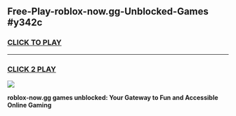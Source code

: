 
## Free-Play-roblox-now.gg-Unblocked-Games #y342c
<h3>
<a href="https://news.freeplayer.one?title=roblox-now.gg&ref=8M">CLICK TO PLAY</a></h3>
<hr>

<h3>
<a href="https://news.freeplayer.one?title=roblox-now.gg&ref=8M">CLICK 2 PLAY</a>
  
</h3>

<a href="https://news.freeplayer.one?title=roblox-now.gg&ref=8M"><img src="https://clearcache.store/games.png"></a>


**roblox-now.gg games unblocked: Your Gateway to Fun and Accessible Online Gaming**
